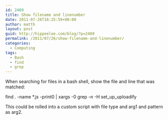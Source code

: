 ```yaml
---
id: 2469
title: Show filename and linenumber
date: 2011-07-26T16:25:59+00:00
author: matth
layout: post
guid: http://hippeelee.com/blog/?p=2469
permalink: /2011/07/26/show-filename-and-linenumber/
categories:
  - Computing
tags:
  - Bash
  - find
  - grep
---
```

When searching for files in a bash shell, show the file and line that was matched:
  
find . -name *.js -print0 | xargs -0 grep -n -H set\_up\_uploadify

This could be rolled into a custom script with file type and arg1 and pattern as arg2.